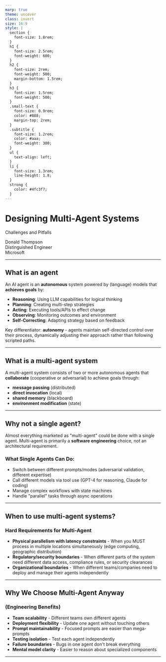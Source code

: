 ```yaml
---
marp: true
theme: uncover
class: invert
size: 16:9
style: |
  section {
    font-size: 1.8rem;
  }
  h1 {
    font-size: 2.5rem;
    font-weight: 600;
  }
  h2 {
    font-size: 2rem;
    font-weight: 500;
    margin-bottom: 1.5rem;
  }
  h3 {
    font-size: 1.5rem;
    font-weight: 500;
  }
  .small-text {
    font-size: 0.9rem;
    color: #888;
    margin-top: 2rem;
  }
  .subtitle {
    font-size: 1.2rem;
    color: #aaa;
    font-weight: 300;
  }
  ul {
    text-align: left;
  }
  li {
    font-size: 1.3rem;
    line-height: 1.8;
  }
  strong {
    color: #4fc3f7;
  }
---
```


# Designing Multi-Agent Systems

<p class="subtitle">Challenges and Pitfalls</p>

Donald Thompson  
Distinguished Engineer  
Microsoft

---

## What is an agent

An AI agent is an **autonomous** system powered by (language) models that **achieves goals** by:

- **Reasoning**: Using LLM capabilities for logical thinking
- **Planning**: Creating multi-step strategies  
- **Acting**: Executing tools/APIs to effect change
- **Observing**: Monitoring outcomes and environment
- **Self-Correcting**: Adapting strategy based on feedback

<p class="small-text">Key differentiator: <strong>autonomy</strong> - agents maintain self-directed control over their process, dynamically adjusting their approach rather than following scripted paths.</p>

---

## What is a multi-agent system

A multi-agent system consists of two or more autonomous agents that **collaborate** (cooperative or adversarial) to achieve goals through:

- **message passing** (distributed)
- **direct invocation** (local)
- **shared memory** (blackboard)
- **environment modification** (state)

---

## Why not a single agent?

Almost everything marketed as "multi-agent" could be done with a single agent. Multi-agent is primarily a **software engineering** choice, not an architectural requirement.

### What Single Agents Can Do:

- Switch between different prompts/modes (adversarial validation, different expertise)
- Call different models via tool use (GPT-4 for reasoning, Claude for coding)
- Manage complex workflows with state machines
- Handle "parallel" tasks through async operations

---

## When to use multi-agent systems?

### Hard Requirements for Multi-Agent

- **Physical parallelism with latency constraints** - When you MUST process in multiple locations simultaneously (edge computing, geographic distribution)
- **Regulatory/security boundaries** - When different parts of the system need different data access, compliance rules, or security clearances
- **Organizational boundaries** - When different teams/companies need to deploy and manage their agents independently

---

## Why We Choose Multi-Agent Anyway 
### (Engineering Benefits)

- **Team scalability** - Different teams own different agents
- **Deployment flexibility** - Update one agent without touching others
- **Prompt maintainability** - Focused prompts are easier than mega-prompts
- **Testing isolation** - Test each agent independently
- **Failure boundaries** - Bugs in one agent don't break everything
- **Mental model clarity** - Easier to reason about specialized components

---
